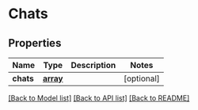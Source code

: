 # Chats

## Properties
Name | Type | Description | Notes
------------ | ------------- | ------------- | -------------
**chats** | [**array**](array.md) |  | [optional] 

[[Back to Model list]](../../README.md#documentation-for-models) [[Back to API list]](../../README.md#documentation-for-api-endpoints) [[Back to README]](../../README.md)


